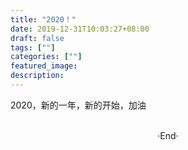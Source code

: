 ```yaml
---
title: "2020！"
date: 2019-12-31T10:03:27+08:00
draft: false
tags: [""]
categories: [""]
featured_image: 
description: 
---
```


2020，新的一年，新的开始，加油








<br>

<center>  ·End·  </center>